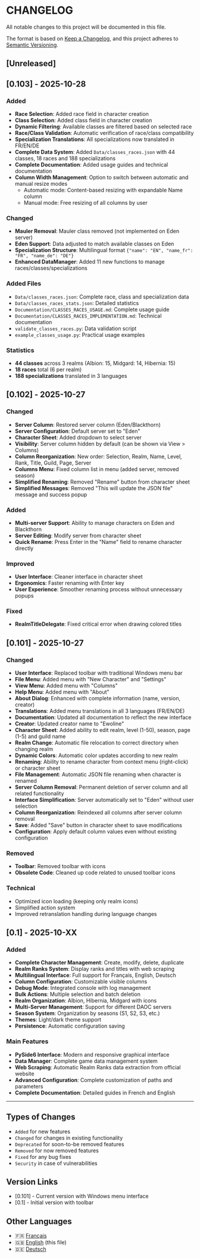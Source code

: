 # CHANGELOG

All notable changes to this project will be documented in this file.

The format is based on [Keep a Changelog](https://keepachangelog.com/en/1.0.0/),
and this project adheres to [Semantic Versioning](https://semver.org/).

## [Unreleased]

## [0.103] - 2025-10-28

### Added
- **Race Selection**: Added race field in character creation
- **Class Selection**: Added class field in character creation
- **Dynamic Filtering**: Available classes are filtered based on selected race
- **Race/Class Validation**: Automatic verification of race/class compatibility
- **Specialization Translations**: All specializations now translated in FR/EN/DE
- **Complete Data System**: Added `Data/classes_races.json` with 44 classes, 18 races and 188 specializations
- **Complete Documentation**: Added usage guides and technical documentation
- **Column Width Management**: Option to switch between automatic and manual resize modes
  - Automatic mode: Content-based resizing with expandable Name column
  - Manual mode: Free resizing of all columns by user

### Changed
- **Mauler Removal**: Mauler class removed (not implemented on Eden server)
- **Eden Support**: Data adjusted to match available classes on Eden
- **Specialization Structure**: Multilingual format `{"name": "EN", "name_fr": "FR", "name_de": "DE"}`
- **Enhanced DataManager**: Added 11 new functions to manage races/classes/specializations

### Added Files
- `Data/classes_races.json`: Complete race, class and specialization data
- `Data/classes_races_stats.json`: Detailed statistics
- `Documentation/CLASSES_RACES_USAGE.md`: Complete usage guide
- `Documentation/CLASSES_RACES_IMPLEMENTATION.md`: Technical documentation
- `validate_classes_races.py`: Data validation script
- `example_classes_usage.py`: Practical usage examples

### Statistics
- **44 classes** across 3 realms (Albion: 15, Midgard: 14, Hibernia: 15)
- **18 races** total (6 per realm)
- **188 specializations** translated in 3 languages

## [0.102] - 2025-10-27

### Changed
- **Server Column**: Restored server column (Eden/Blackthorn)
- **Server Configuration**: Default server set to "Eden"
- **Character Sheet**: Added dropdown to select server
- **Visibility**: Server column hidden by default (can be shown via View > Columns)
- **Column Reorganization**: New order: Selection, Realm, Name, Level, Rank, Title, Guild, Page, Server
- **Columns Menu**: Fixed column list in menu (added server, removed season)
- **Simplified Renaming**: Removed "Rename" button from character sheet
- **Simplified Messages**: Removed "This will update the JSON file" message and success popup

### Added
- **Multi-server Support**: Ability to manage characters on Eden and Blackthorn
- **Server Editing**: Modify server from character sheet
- **Quick Rename**: Press Enter in the "Name" field to rename character directly

### Improved
- **User Interface**: Cleaner interface in character sheet
- **Ergonomics**: Faster renaming with Enter key
- **User Experience**: Smoother renaming process without unnecessary popups

### Fixed
- **RealmTitleDelegate**: Fixed critical error when drawing colored titles

## [0.101] - 2025-10-27

### Changed
- **User Interface**: Replaced toolbar with traditional Windows menu bar
- **File Menu**: Added menu with "New Character" and "Settings"
- **View Menu**: Added menu with "Columns"
- **Help Menu**: Added menu with "About"
- **About Dialog**: Enhanced with complete information (name, version, creator)
- **Translations**: Added menu translations in all 3 languages (FR/EN/DE)
- **Documentation**: Updated all documentation to reflect the new interface
- **Creator**: Updated creator name to "Ewoline"
- **Character Sheet**: Added ability to edit realm, level (1-50), season, page (1-5) and guild name
- **Realm Change**: Automatic file relocation to correct directory when changing realm
- **Dynamic Colors**: Automatic color updates according to new realm
- **Renaming**: Ability to rename character from context menu (right-click) or character sheet
- **File Management**: Automatic JSON file renaming when character is renamed
- **Server Column Removal**: Permanent deletion of server column and all related functionality
- **Interface Simplification**: Server automatically set to "Eden" without user selection
- **Column Reorganization**: Reindexed all columns after server column removal
- **Save**: Added "Save" button in character sheet to save modifications
- **Configuration**: Apply default column values even without existing configuration

### Removed
- **Toolbar**: Removed toolbar with icons
- **Obsolete Code**: Cleaned up code related to unused toolbar icons

### Technical
- Optimized icon loading (keeping only realm icons)
- Simplified action system
- Improved retranslation handling during language changes

## [0.1] - 2025-10-XX

### Added
- **Complete Character Management**: Create, modify, delete, duplicate
- **Realm Ranks System**: Display ranks and titles with web scraping
- **Multilingual Interface**: Full support for Français, English, Deutsch
- **Column Configuration**: Customizable visible columns
- **Debug Mode**: Integrated console with log management
- **Bulk Actions**: Multiple selection and batch deletion
- **Realm Organization**: Albion, Hibernia, Midgard with icons
- **Multi-Server Management**: Support for different DAOC servers
- **Season System**: Organization by seasons (S1, S2, S3, etc.)
- **Themes**: Light/dark theme support
- **Persistence**: Automatic configuration saving

### Main Features
- **PySide6 Interface**: Modern and responsive graphical interface
- **Data Manager**: Complete game data management system
- **Web Scraping**: Automatic Realm Ranks data extraction from official website
- **Advanced Configuration**: Complete customization of paths and parameters
- **Complete Documentation**: Detailed guides in French and English

---

## Types of Changes

- `Added` for new features
- `Changed` for changes in existing functionality
- `Deprecated` for soon-to-be removed features
- `Removed` for now removed features
- `Fixed` for any bug fixes
- `Security` in case of vulnerabilities

## Version Links

- [0.101] - Current version with Windows menu interface
- [0.1] - Initial version with toolbar

## Other Languages

- 🇫🇷 [Français](CHANGELOG_FR.md)
- 🇬🇧 [English](CHANGELOG_EN.md) (this file)
- 🇩🇪 [Deutsch](CHANGELOG_DE.md)